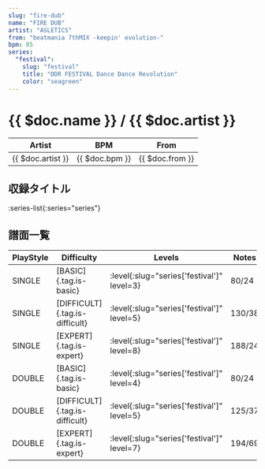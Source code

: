 ```yaml
---
slug: "fire-dub"
name: "FIRE DUB"
artist: "ASLETICS"
from: "beatmania 7thMIX -keepin' evolution-"
bpm: 85
series:
  "festival":
    slug: "festival"
    title: "DDR FESTIVAL Dance Dance Revolution"
    color: "seagreen"
---
```


# {{ $doc.name }} / {{ $doc.artist }}

|Artist|BPM|From|
|------|---|----|
|{{ $doc.artist }}|{{ $doc.bpm }}|{{ $doc.from }}|

## 収録タイトル

:series-list{:series="series"}

## 譜面一覧

|PlayStyle|Difficulty|Levels|Notes|Movie|
|---------|----------|------|-----|-----|
|SINGLE|[BASIC]{.tag.is-basic}|:level{:slug="series['festival']" level=3}|80/24||
|SINGLE|[DIFFICULT]{.tag.is-difficult}|:level{:slug="series['festival']" level=5}|130/38||
|SINGLE|[EXPERT]{.tag.is-expert}|:level{:slug="series['festival']" level=8}|188/24||
|DOUBLE|[BASIC]{.tag.is-basic}|:level{:slug="series['festival']" level=4}|80/24||
|DOUBLE|[DIFFICULT]{.tag.is-difficult}|:level{:slug="series['festival']" level=5}|125/37||
|DOUBLE|[EXPERT]{.tag.is-expert}|:level{:slug="series['festival']" level=7}|194/69||
